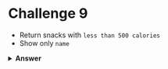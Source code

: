 # Challenge 9
- Return snacks with `less than 500 calories`
- Show only `name`

<details>
  <summary><strong>Answer</strong></summary>

  ```js
  db.produtos
    .find({ "valoresNutricionais.0.quantidade": { $lt: 500 } }, { _id: 0, nome: 1 });
  ```
</details>